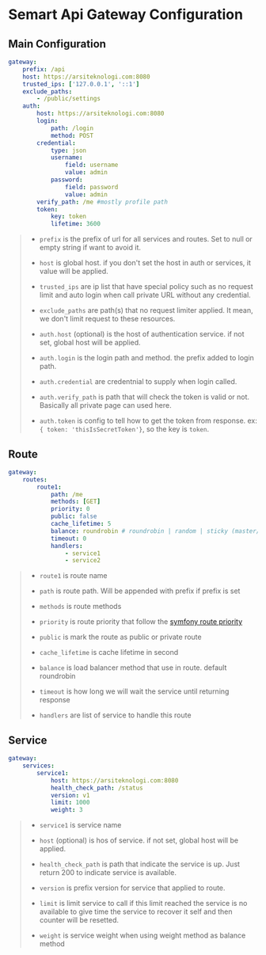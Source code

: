 # Semart Api Gateway Configuration

## Main Configuration

```yaml
gateway:
    prefix: /api
    host: https://arsiteknologi.com:8080
    trusted_ips: ['127.0.0.1', '::1']
    exclude_paths:
        - /public/settings
    auth:
        host: https://arsiteknologi.com:8080
        login:
            path: /login
            method: POST
        credential:
            type: json
            username:
                field: username
                value: admin
            password:
                field: password
                value: admin
        verify_path: /me #mostly profile path
        token:
            key: token
            lifetime: 3600

```

>
> * `prefix` is the prefix of url for all services and routes. Set to null or empty string if want to avoid it.
>
> * `host` is global host. if you don't set the host in auth or services, it value will be applied.
>
> * `trusted_ips` are ip list that have special policy such as no request limit and auto login when call private URL without any credential.
>
> * `exclude_paths` are path(s) that no request limiter applied. It mean, we don't limit request to these resources.
>
> * `auth.host` (optional) is the host of authentication service. if not set, global host will be applied.
>
> * `auth.login` is the login path and method. the prefix added to login path.
>
> * `auth.credential` are credentnial to supply when login called.
>
> * `auth.verify_path` is path that will check the token is valid or not. Basically all private page can used here.
>
> * `auth.token` is config to tell how to get the token from response. ex: `{ token: 'thisIsSecretToken'}`, so the key is `token`.
> 

## Route

```yaml
gateway:
    routes:
        route1:
            path: /me
            methods: [GET]
            priority: 0
            public: false
            cache_lifetime: 5
            balance: roundrobin # roundrobin | random | sticky (master/slave) NB: Please noted, some balance method may not work during development
            timeout: 0
            handlers:
                - service1
                - service2
```

>
> * `route1` is route name
>
> * `path` is route path. Will be appended with prefix if prefix is set
>
> * `methods` is route methods
>
> * `priority` is route priority that follow the [symfony route priority](https://symfony.com/doc/current/routing.html#priority-parameter)
>
> * `public` is mark the route as public or private route
>
> * `cache_lifetime` is cache lifetime in second
>
> * `balance` is load balancer method that use in route. default roundrobin
>
> * `timeout` is how long we will wait the service until returning response
>
> * `handlers` are list of service to handle this route
>

## Service

```yaml
gateway:
    services:
        service1:
            host: https://arsiteknologi.com:8080
            health_check_path: /status
            version: v1
            limit: 1000
            weight: 3
```

>
> * `service1` is service name
>
> * `host` (optional) is hos of service. if not set, global host will be applied.
>
> * `health_check_path` is path that indicate the service is up. Just return 200 to indicate service is available.
>
> * `version` is prefix version for service that applied to route.
>
> * `limit` is limit service to call if this limit reached the service is no available to give time the service to recover it self and then counter will be resetted.
>
> * `weight` is service weight when using weight method as balance method
>
